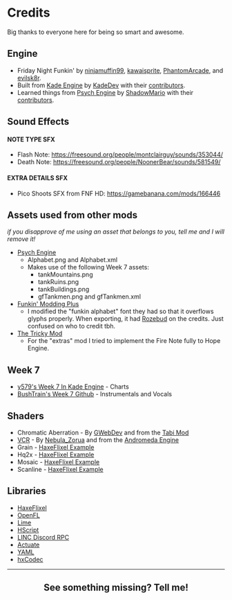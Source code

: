 # Credits
Big thanks to everyone here for being so smart and awesome.

## Engine
- Friday Night Funkin' by [ninjamuffin99](https://twitter.com/ninja_muffin99), [kawaisprite](https://twitter.com/kawaisprite), [PhantomArcade](https://twitter.com/phantomarcade3k), and [evilsk8r](https://twitter.com/evilsk8r).
- Built from [Kade Engine](https://github.com/KadeDev/Kade-Engine) by [KadeDev](https://github.com/KadeDev) with their [contributors](https://github.com/KadeDev/Kade-Engine/graphs/contributors).
- Learned things from [Psych Engine](https://github.com/ShadowMario/FNF-PsychEngine) by [ShadowMario](https://github.com/ShadowMario) with their [contributors](https://github.com/ShadowMario/FNF-PsychEngine/graphs/contributors).

## Sound Effects
#### NOTE TYPE SFX
- Flash Note: <https://freesound.org/people/montclairguy/sounds/353044/>
- Death Note: <https://freesound.org/people/NoonerBear/sounds/581549/>

#### EXTRA DETAILS SFX
- Pico Shoots SFX from FNF HD: <https://gamebanana.com/mods/166446>

## Assets used from other mods
_if you disapprove of me using an asset that belongs to you, tell me and I will remove it!_
- [Psych Engine](https://github.com/ShadowMario/FNF-PsychEngine)
    - Alphabet.png and Alphabet.xml
    - Makes use of the following Week 7 assets:
        - tankMountains.png
        - tankRuins.png
        - tankBuildings.png
        - gfTankmen.png and gfTankmen.xml
- [Funkin' Modding Plus](https://github.com/FunkinModdingPlus/ModdingPlus)
    - I modified the "funkin alphabet" font they had so that it overflows glyphs properly. When exporting, it had [Rozebud](https://twitter.com/helpme_thebigt) on the credits. Just confused on who to credit tbh.
- [The Tricky Mod](https://github.com/KadeDev/trickster)
    - For the "extras" mod I tried to implement the Fire Note fully to Hope Engine.

## Week 7
- [y579's Week 7 In Kade Engine](https://github.com/y579/FNF-Week-7-in-Kade-Engine) - Charts
- [BushTrain's Week 7 Github](https://github.com/BushsHaxs/fnf-week-7-code) - Instrumentals and Vocals

## Shaders
- Chromatic Aberration - By [GWebDev](https://twitter.com/DevVooshGWeb) and from the [Tabi Mod](https://gamebanana.com/mods/286388)
- [VCR](https://github.com/nebulazorua/andromeda-engine/blob/master/source/Shaders.hx) - By [Nebula_Zorua](https://twitter.com/Nebula_Zorua/) and from the [Andromeda Engine](https://github.com/nebulazorua/andromeda-engine)
- Grain - [HaxeFlixel Example](https://github.com/HaxeFlixel/flixel-demos/blob/dev/Effects/Filters/source/openfl8/Grain.hx)
- Hq2x - [HaxeFlixel Example](https://github.com/HaxeFlixel/flixel-demos/blob/dev/Effects/Filters/source/openfl8/Hq2x.hx)
- Mosaic - [HaxeFlixel Example](https://github.com/HaxeFlixel/flixel-demos/blob/dev/Effects/MosaicEffect/source/openfl8/MosaicShader.hx)
- Scanline - [HaxeFlixel Example](https://github.com/HaxeFlixel/flixel-demos/blob/dev/Effects/Filters/source/openfl8/Scanline.hx)

## Libraries
- [HaxeFlixel](https://haxeflixel.com/)
- [OpenFL](https://github.com/openfl/openfl)
- [Lime](https://github.com/openfl/lime)
- [HScript](https://github.com/HaxeFoundation/hscript)
- [LINC Discord RPC](https://github.com/Aidan63/linc_discord-rpc)
- [Actuate](https://github.com/openfl/actuate)
- [YAML](https://github.com/mikestead/hx-yaml)
- [hxCodec](https://github.com/polybiusproxy/hxCodec)

----
<center><h2>See something missing? Tell me!</h2></center>
